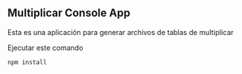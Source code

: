 

## Multiplicar Console App 

Esta es una aplicación para generar archivos de tablas de 
multiplicar

Ejecutar este comando

```console
npm install
```
